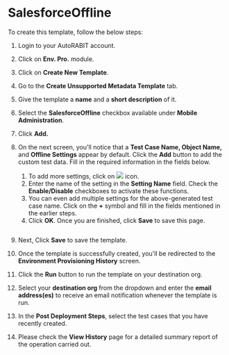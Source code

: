 # SalesforceOffline

To create this template, follow the below steps:

1. Login to your AutoRABIT account.
2. Click on **Env. Pro.** module.
3. Click on **Create New Template**.
4. Go to the **Create Unsupported Metadata Template** tab.
5. Give the template a **name** and a **short description** of it.
6. Select the **SalesforceOffline** checkbox available under **Mobile Administration**.
7. Click **Add.**
8.  On the next screen, you'll notice that a **Test Case Name, Object Name,** and **Offline Settings** appear by default. Click the **Add** button to add the custom test data. Fill in the required information in the fields below.

    1. To add more settings, click on ![](https://cdn.document360.io/8711f4e7-c040-4616-aac9-d947f87e4619/Images/Documentation/image-1631619313556.png) icon.
    2. Enter the name of the setting in the **Setting Name** field. Check the **Enable/Disable** checkboxes to activate these functions.
    3. You can even add multiple settings for the above-generated test case name. Click on the **+** symbol and fill in the fields mentioned in the earlier steps.&#x20;
    4. Click **OK**. Once you are finished, click **Save** to save this page.

    <figure><img src="https://cdn.document360.io/8711f4e7-c040-4616-aac9-d947f87e4619/Images/Documentation/image-1631940741894.png" alt=""><figcaption></figcaption></figure>
9. Next, Click **Save** to save the template.
10. Once the template is successfully created, you'll be redirected to the **Environment Provisioning History** screen.
11. Click the **Run** button to run the template on your destination org.
12. Select your **destination org** from the dropdown and enter the **email address(es)** to receive an email notification whenever the template is run.
13. In the **Post Deployment Steps**, select the test cases that you have recently created.&#x20;
14. Please check the **View History** page for a detailed summary report of the operation carried out.
